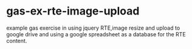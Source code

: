 # gas-ex-rte-image-upload
example gas exercise in using jquery RTE,image resize and upload to google drive
and using a google spreadsheet as a database for the RTE content.

